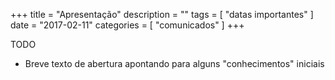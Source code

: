 +++
title = "Apresentação"
description = ""
tags = [
    "datas importantes"
]
date = "2017-02-11"
categories = [
    "comunicados"
]
+++

TODO

- Breve texto de abertura apontando para alguns "conhecimentos" iniciais
